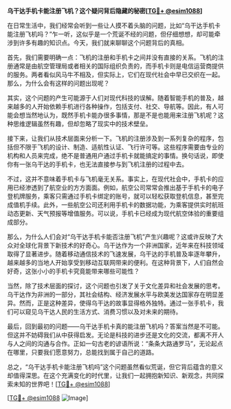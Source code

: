 **乌干达手机卡能注册飞机？这个疑问背后隐藏的秘密[[TG💪+ @esim1088](https://t.me/s/esim1088)]**

在日常生活中，我们经常会听到一些让人摸不着头脑的问题，比如“乌干达手机卡能注册飞机吗？”乍一听，这似乎是一个荒诞不经的问题，但仔细想想，却可能牵涉到许多有趣的知识点。今天，我们就来聊聊这个问题背后的真相。

首先，我们需要明确一点：飞机的注册和手机卡之间并没有直接的关系。飞机的注册通常是由航空管理局或者相关的国际组织负责的，而手机卡则是电信运营商提供的服务。两者看似风马牛不相及，但实际上，它们在现代社会中早已交织在一起。那么，为什么会有这样的问题出现呢？

其实，这个问题的产生可能源于人们对现代科技的误解。随着智能手机的普及，越来越多的人开始依赖手机进行各种操作，包括支付、社交、导航等。因此，有人可能会想当然地认为，既然手机卡能办很多事情，那是不是也能用来注册飞机呢？这种思维逻辑虽然有趣，但却忽略了现实中的技术壁垒。

接下来，让我们从技术层面来分析一下。飞机的注册涉及到一系列复杂的程序，包括但不限于飞机的设计、制造、适航性认证、飞行许可等。这些程序需要由专业的机构和人员来完成，绝不是普通用户通过手机卡就能搞定的事情。换句话说，即使你有一张乌干达的手机卡，也无法直接参与到飞机注册的过程中去。

不过，这并不意味着手机卡与飞机毫无关系。事实上，在现代社会中，手机卡的应用已经渗透到了航空业的方方面面。例如，航空公司常常会推出基于手机卡的电子登机牌服务，乘客只需通过手机卡绑定的账号，就可以轻松获取登机信息，甚至完成值机手续。此外，一些航空公司还利用手机卡的数据功能，为乘客提供实时航班动态更新、天气预报等增值服务。可以说，手机卡已经成为现代航空体验的重要组成部分。

那么，为什么人们会对“乌干达手机卡能否注册飞机”产生兴趣呢？这或许反映了大众对全球化背景下新技术的好奇心。乌干达作为一个非洲国家，近年来在科技领域取得了显著进步。随着移动通信技术的飞速发展，乌干达的手机普及率逐年攀升，越来越多的当地人开始享受到移动互联网带来的便利。在这种背景下，人们自然会好奇，这张小小的手机卡究竟能带来哪些可能性？

当然，除了技术层面的探讨，这个问题也引发了关于文化差异和社会发展的思考。乌干达作为非洲的一部分，其社会结构、经济发展水平与欧美发达国家存在明显差异。然而，正是这种差异，使得乌干达的故事显得格外独特。通过一张手机卡，我们可以窥见乌干达人民的生活方式、消费习惯以及对未来的期待。

最后，回到最初的问题——乌干达手机卡真的能注册飞机吗？答案当然是不可能。但这并不妨碍我们从中获得启发。无论是科技的进步还是文化的交流，都离不开人与人之间的沟通与合作。正如一句古老的谚语所说：“条条大路通罗马”，无论起点在哪里，只要我们愿意努力，总能找到属于自己的道路。

总之，“乌干达手机卡能注册飞机吗”这个问题虽然看似荒诞，但它背后蕴含的意义却值得深思。在这个充满变化的时代里，让我们一起拥抱新知识、新观念，共同探索未知的世界吧！[[TG💪+ @esim1088](https://t.me/s/esim1088)]

[[TG💪+ @esim1088](https://t.me/s/esim1088) ![Image](https://i.postimg.cc/4NQfJmqS/Snipaste-2025-05-13-00-14-12.png)]